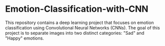 # Emotion-Classification-with-CNN
This repository contains a deep learning project that focuses on emotion classification using Convolutional Neural Networks (CNNs). The goal of this project is to separate images into two distinct categories: "Sad" and "Happy" emotions.
